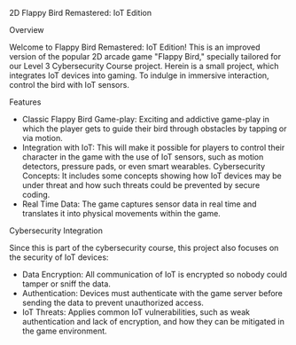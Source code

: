 2D Flappy Bird Remastered: IoT Edition

Overview

Welcome to Flappy Bird Remastered: IoT Edition! This is an improved version of the popular 2D arcade game "Flappy Bird," specially tailored for our Level 3 Cybersecurity Course project. Herein is a small project, which integrates IoT devices into gaming. To indulge in immersive interaction, control the bird with IoT sensors.

Features

- Classic Flappy Bird Game-play: Exciting and addictive game-play in which the player gets to guide their bird through obstacles by tapping or via motion. 
- Integration with IoT: This will make it possible for players to control their character in the game with the use of IoT sensors, such as motion detectors, pressure pads, or even smart wearables. Cybersecurity Concepts: It includes some concepts showing how IoT devices may be under threat and how such threats could be prevented by secure coding.
- Real Time Data: The game captures sensor data in real time and translates it into physical movements within the game.

Cybersecurity Integration

Since this is part of the cybersecurity course, this project also focuses on the security of IoT devices:

- Data Encryption: All communication of IoT is encrypted so nobody could tamper or sniff the data.
- Authentication: Devices must authenticate with the game server before sending the data to prevent unauthorized access.
- IoT Threats: Applies common IoT vulnerabilities, such as weak authentication and lack of encryption, and how they can be mitigated in the game environment.
